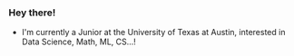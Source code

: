 ### Hey there!

- I'm currently a Junior at the University of Texas at Austin, interested in Data Science, Math, ML, CS...!
